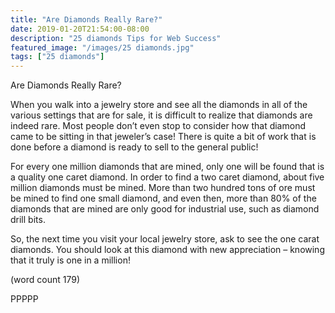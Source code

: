 ```yaml
---
title: "Are Diamonds Really Rare?"
date: 2019-01-20T21:54:00-08:00
description: "25 diamonds Tips for Web Success"
featured_image: "/images/25 diamonds.jpg"
tags: ["25 diamonds"]
---
```


Are Diamonds Really Rare?

When you walk into a jewelry store and see 
all the diamonds in all of the various settings 
that are for sale, it is difficult to realize that 
diamonds are indeed rare. Most people 
don’t even stop to consider how that 
diamond came to be sitting in that jeweler’s 
case! There is quite a bit of work that is done
before a diamond is ready to sell to the 
general public!

For every one million diamonds that are 
mined, only one will be found that is a quality 
one caret diamond. In order to find a two 
caret diamond, about five million diamonds 
must be mined. More than two hundred tons 
of ore must be mined to find one small 
diamond, and even then, more than 80% 
of the diamonds that are mined are only 
good for industrial use, such as diamond 
drill bits.

So, the next time you visit your local jewelry 
store, ask to see the one carat diamonds. 
You should look at this diamond with new 
appreciation – knowing that it truly is one 
in a million!

(word count 179)

PPPPP

